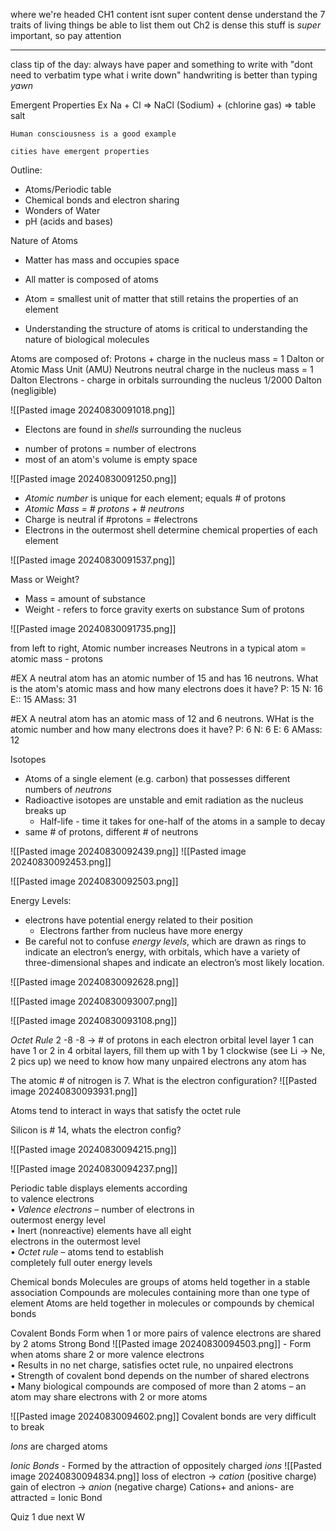 where we're headed
	CH1 content isnt super content dense
	understand the 7 traits of living things
		be able to list them out
	Ch2 is dense
		this stuff is *super* important, so pay attention

--------------
class tip of the day:
	always have paper and something to write with
	"dont need to verbatim type what i write down"
	handwriting is better than typing  *yawn* 

Emergent Properties Ex
	Na + Cl => NaCl
	(Sodium) + (chlorine gas) => table salt

	Human consciousness is a good example

	cities have emergent properties

Outline:
- Atoms/Periodic table
- Chemical bonds and electron sharing
- Wonders of Water
- pH (acids and bases)

Nature of Atoms
- Matter has mass and occupies space
- All matter is composed of atoms
- Atom = smallest unit of matter that still retains the properties of an element

- Understanding the structure of atoms is critical to understanding the nature of biological molecules

Atoms are composed of:
	Protons
		+ charge
		in the nucleus
		mass = 1 Dalton or Atomic Mass Unit (AMU)
	Neutrons
		neutral charge
		in the nucleus
		mass = 1 Dalton
	Electrons
		- charge
		in orbitals surrounding the nucleus
		1/2000 Dalton (negligible)

![[Pasted image 20240830091018.png]]

* Electons are found in *shells* surrounding the nucleus
- number of protons = number of electrons
- most of an atom's volume is empty space

![[Pasted image 20240830091250.png]]

* *Atomic number* is unique for each element; equals # of protons
* *Atomic Mass = # protons + # neutrons*
* Charge is neutral if #protons = #electrons
* Electrons in the outermost shell determine chemical properties of each element

![[Pasted image 20240830091537.png]]

Mass or Weight?
- Mass = amount of substance
- Weight - refers to force gravity exerts on substance
Sum of protons 

![[Pasted image 20240830091735.png]]

from left to right, Atomic number increases
Neutrons in a typical atom = atomic mass - protons

#EX A neutral atom has an atomic number of 15 and has 16 neutrons. What is the atom's atomic mass and how many electrons does it have?
	P: 15
	N: 16
	E:: 15
	AMass: 31

#EX A neutral atom has an atomic mass of 12 and 6 neutrons. WHat is the atomic number and how many electrons does it have?
	P: 6
	N: 6
	E: 6
	AMass: 12

Isotopes
- Atoms of a single element (e.g. carbon) that possesses different numbers of *neutrons*
- Radioactive isotopes are unstable and emit radiation as the nucleus breaks up
	- Half-life - time it takes for one-half of the atoms in a sample to decay
- same # of protons, different # of neutrons

![[Pasted image 20240830092439.png]]
![[Pasted image 20240830092453.png]]

![[Pasted image 20240830092503.png]]

Energy Levels:
- electrons have potential energy related to their position
	- Electrons farther from nucleus have more energy
- Be careful not to confuse *energy levels*, which are drawn as rings to indicate an electron’s energy, with orbitals, which have a variety of three-dimensional shapes and indicate an electron’s most likely location.

![[Pasted image 20240830092628.png]]

![[Pasted image 20240830093007.png]]

![[Pasted image 20240830093108.png]]

*Octet Rule* 
2 -8 -8 -> # of protons in each electron orbital level
layer 1 can have 1 or 2
in 4 orbital layers, fill them up with 1 by 1 clockwise (see Li -> Ne, 2 pics up)
	we need to know how many unpaired electrons any atom has

The atomic # of nitrogen is 7. What is the electron configuration?
![[Pasted image 20240830093931.png]]

Atoms tend to interact in ways that satisfy the octet rule

Silicon is # 14, whats the electron config?

![[Pasted image 20240830094215.png]]

![[Pasted image 20240830094237.png]]

Periodic table displays elements according  
to valence electrons  
• *Valence electrons* – number of electrons in  
outermost energy level  
• Inert (nonreactive) elements have all eight  
electrons in the outermost level  
• *Octet rule* – atoms tend to establish  
completely full outer energy levels

Chemical bonds
	Molecules are groups of atoms held together in a stable association
	Compounds are molecules containing more than one type of element
	Atoms are held together in molecules or compounds by chemical bonds

Covalent Bonds
	Form when 1 or more pairs of valence electrons are shared by 2 atoms
	Strong Bond
	![[Pasted image 20240830094503.png]]
	- Form when atoms share 2 or more valence electrons  
	• Results in no net charge, satisfies octet rule, no unpaired electrons  
	• Strength of covalent bond depends on the number of shared electrons  
	• Many biological compounds are composed of more than 2 atoms – an atom may share electrons with 2 or more atoms

![[Pasted image 20240830094602.png]]
Covalent bonds are very difficult to break


*Ions* are charged atoms

*Ionic Bonds*
	- Formed by the attraction of oppositely charged *ions*
	![[Pasted image 20240830094834.png]]
	loss of electron -> *cation* (positive charge)
	gain of electron -> *anion* (negative charge)
	Cations+ and anions- are attracted = Ionic Bond

Quiz 1 due next W